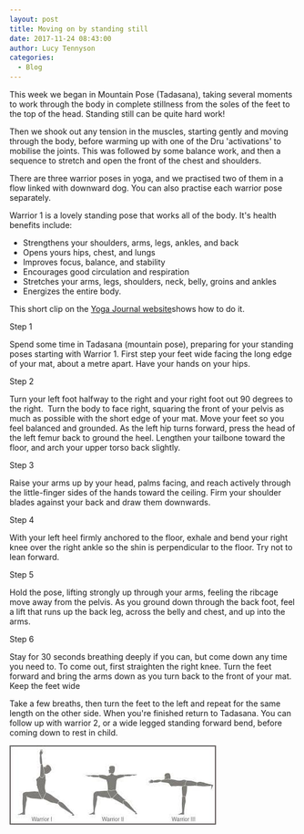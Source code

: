 ```yaml
---
layout: post
title: Moving on by standing still
date: 2017-11-24 08:43:00
author: Lucy Tennyson
categories:
  - Blog
---
```



This week we began in Mountain Pose (Tadasana), taking several moments to work through the body in complete stillness from the soles of the feet to the top of the head. Standing still can be quite hard work!

Then we shook out any tension in the muscles, starting gently and moving through the body, before warming up with one of the Dru 'activations' to mobilise the joints. This was followed by some balance work, and then a sequence to stretch and open the front of the chest and shoulders.

There are three warrior poses in yoga, and we practised two of them in a flow linked with downward dog. You can also practise each warrior pose separately.

Warrior 1 is a lovely standing pose that works all of the body. It's health benefits include:

* Strengthens your shoulders, arms, legs, ankles, and back
* Opens yours hips, chest, and lungs
* Improves focus, balance, and stability
* Encourages good circulation and respiration
* Stretches your arms, legs, shoulders, neck, belly, groins and ankles
* Energizes the entire body.

This short clip on the [Yoga Journal website](https://www.yogajournal.com/poses/warrior-i-pose)shows how to do it.

Step 1

Spend some time in Tadasana (mountain pose), preparing for your standing poses starting with Warrior 1. First step your feet wide facing the long edge of your mat, about a metre apart. Have your hands on your hips.

Step 2

Turn your left foot halfway to the right and your right foot out 90 degrees to the right.  Turn the body to face right, squaring the front of your pelvis as much as possible with the short edge of your mat. Move your feet so you feel balanced and grounded. As the left hip turns forward, press the head of the left femur back to ground the heel. Lengthen your tailbone toward the floor, and arch your upper torso back slightly.

Step 3

Raise your arms up by your head, palms facing, and reach actively through the little-finger sides of the hands toward the ceiling. Firm your shoulder blades against your back and draw them downwards.

Step 4

With your left heel firmly anchored to the floor, exhale and bend your right knee over the right ankle so the shin is perpendicular to the floor. Try not to lean forward.

Step 5

Hold the pose, lifting strongly up through your arms, feeling the ribcage move away from the pelvis. As you ground down through the back foot, feel a lift that runs up the back leg, across the belly and chest, and up into the arms.

Step 6

Stay for 30 seconds breathing deeply if you can, but come down any time you need to. To come out, first straighten the right knee. Turn the feet forward and bring the arms down as you turn back to the front of your mat. Keep the feet wide

Take a few breaths, then turn the feet to the left and repeat for the same length on the other side. When you're finished return to Tadasana. You can follow up with warrior 2, or a wide legged standing forward bend, before coming down to rest in child.

![](/uploads/versions/yogawarriors---x----363-139x---.jpg)